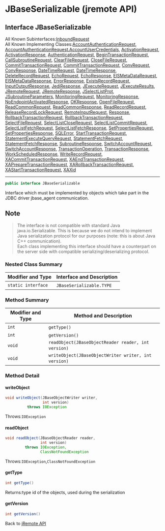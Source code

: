 # JBaseSerializable (jremote API)

<PageHeader />

## Interface JBaseSerializable

All Known Subinterfaces:[InboundRequest](./../../jca/inflow/protocol/inboundrequest-(jremote-api) "interface in com.jbase.jremote.jca.inflow.protocol")  
All Known Implementing Classes:[AccountAuthenticationRequest](./../../protocol/accountauthenticationrequest-(jremote-api) "class in com.jbase.jremote.protocol"), [AccountAuthenticationRequest.AccountUserCredentials](./../../protocol/accountauthenticationrequest-(jremote-api) "class in com.jbase.jremote.protocol"), [ActivationRequest](./../../jca/inflow/protocol/activationrequest-(jremote-api) "class in com.jbase.jremote.jca.inflow.protocol"), [ActivationResponse](./../../jca/inflow/protocol/activationresponse-(jremote-api) "class in com.jbase.jremote.jca.inflow.protocol"), [AuthenticationRequest](./../../protocol/authenticationrequest-(jremote-api) "class in com.jbase.jremote.protocol"), [BeginTransactionRequest](./../../protocol/begintransactionrequest-(jremote-api) "class in com.jbase.jremote.protocol"), [CallSubroutineRequest](./../../protocol/callsubroutinerequest-(jremote-api) "class in com.jbase.jremote.protocol"), [ClearFileRequest](./../../protocol/clearfilerequest-(jremote-api) "class in com.jbase.jremote.protocol"), [CloseFileRequest](./../../protocol/closefilerequest-(jremote-api) "class in com.jbase.jremote.protocol"), [CommitTransactionRequest](./../../protocol/committransactionrequest-(jremote-api) "class in com.jbase.jremote.jca.inflow.protocol"), [CommitTransactionRequest](./../../protocol/committransactionrequest-(jremote-api) "class in com.jbase.jremote.protocol"), [ConvRequest](./../../protocol/convrequest-(jremote-api) "class in com.jbase.jremote.protocol"), [ConvResponse](./../../protocol/convresponse-(jremote-api) "class in com.jbase.jremote.protocol"), [DateTimeRequest](./../../protocol/datetimerequest-(jremote-api) "class in com.jbase.jremote.protocol"), [DateTimeResponse](./../../protocol/datetimeresponse-(jremote-api) "class in com.jbase.jremote.protocol"), [DeleteRecordRequest](./../../protocol/deleterecordrequest-(jremote-api) "class in com.jbase.jremote.protocol"), [EchoRequest](./../../protocol/echorequest-(jremote-api) "class in com.jbase.jremote.protocol"), [EchoResponse](./../../protocol/echoresponse-(jremote-api) "class in com.jbase.jremote.protocol"), [EISMetaDataRequest](./../../protocol/eismetadatarequest-(jremote-api) "class in com.jbase.jremote.protocol"), [EISMetaDataResponse](./../../protocol/eismetadataresponse-(jremote-api) "class in com.jbase.jremote.protocol"), [ErrorResponse](./../errorresponse-(jremote-api) "class in com.jbase.jremote.io"), [ExistsRecordRequest](./../../protocol/existsrecordrequest-(jremote-api) "class in com.jbase.jremote.protocol"), [InputOutputResponse](./../../protocol/inputoutputresponse-(jremote-api) "class in com.jbase.jremote.protocol"), [JediResponse](./../../protocol/jediresponse-(jremote-api) "class in com.jbase.jremote.protocol"), [JExecuteRequest](./../../protocol/jexecuterequest-(jremote-api) "class in com.jbase.jremote.protocol"), [JExecuteResults](./../../jexecuteresults-(jremote-api) "class in com.jbase.jremote"), [JRemoteRequest](./../../protocol/jremoterequest-(jremote-api) "class in com.jbase.jremote.protocol"), [JRemoteResponse](./../../protocol/jremoteresponse-(jremote-api) "class in com.jbase.jremote.protocol"), [JSelectListProt](./../../protocol/jselectlistprot-(jremote-api) "class in com.jbase.jremote.protocol"), [JSubroutineParameters](./../../jsubroutineparameters-(jremote-api) "class in com.jbase.jremote"), [MonitoringRequest](./../../protocol/monitoringrequest-(jremote-api) "class in com.jbase.jremote.protocol"), [MonitoringResponse](./../../protocol/monitoringresponse-(jremote-api) "class in com.jbase.jremote.protocol"), [NoEndpointActivatedResponse](./../../jca/inflow/protocol/noendpointactivatedresponse-(jremote-api) "class in com.jbase.jremote.jca.inflow.protocol"), [OKResponse](./../okresponse-(jremote-api) "class in com.jbase.jremote.io"), [OpenFileRequest](./../../protocol/openfilerequest-(jremote-api) "class in com.jbase.jremote.protocol"), [ReadCommonRequest](./../../protocol/readcommonrequest-(jremote-api) "class in com.jbase.jremote.protocol"), [ReadCommonResponse](./../../protocol/readcommonresponse-(jremote-api) "class in com.jbase.jremote.protocol"), [ReadRecordRequest](./../../protocol/readrecordrequest-(jremote-api) "class in com.jbase.jremote.protocol"), [ReleaseRecordLockRequest](./../../protocol/releaserecordlockrequest-(jremote-api) "class in com.jbase.jremote.protocol"), [RemoteInputRequest](./../../protocol/remoteinputrequest-(jremote-api) "class in com.jbase.jremote.protocol"), [Response](./../response-(jremote-api) "class in com.jbase.jremote.io"), [RollbackTransactionRequest](./../../protocol/rollbacktransactionrequest-(jremote-api) "class in com.jbase.jremote.jca.inflow.protocol"), [RollbackTransactionRequest](./../../protocol/rollbacktransactionrequest-(jremote-api) "class in com.jbase.jremote.protocol"), [SelectFileRequest](./../../protocol/selectfilerequest-(jremote-api) "class in com.jbase.jremote.protocol"), [SelectListCloseRequest](./../../protocol/selectlistcloserequest-(jremote-api) "class in com.jbase.jremote.protocol"), [SelectListCommitRequest](./../../protocol/selectlistcommitrequest-(jremote-api) "class in com.jbase.jremote.protocol"), [SelectListFetchRequest](./../../protocol/selectlistfetchrequest-(jremote-api) "class in com.jbase.jremote.protocol"), [SelectListFetchResponse](./../../protocol/selectlistfetchresponse-(jremote-api) "class in com.jbase.jremote.protocol"), [SetPropertiesRequest](./../../protocol/setpropertiesrequest-(jremote-api) "class in com.jbase.jremote.protocol"), [SetPropertiesResponse](./../../protocol/setpropertiesresponse-(jremote-api) "class in com.jbase.jremote.protocol"), [SQLError](./../sqlerror-(jremote-api) "class in com.jbase.jremote.io"), [StartTransactionRequest](./../../jca/inflow/protocol/starttransactionrequest-(jremote-api) "class in com.jbase.jremote.jca.inflow.protocol"), [StatementExecuteQueryRequest](./../../protocol/statementexecutequeryrequest-(jremote-api) "class in com.jbase.jremote.protocol"), [StatementFetchRequest](./../../protocol/statementfetchrequest-(jremote-api) "class in com.jbase.jremote.protocol"), [StatementFetchResponse](./../../protocol/statementfetchresponse-(jremote-api) "class in com.jbase.jremote.protocol"), [SubroutineResponse](./../../protocol/subroutineresponse-(jremote-api) "class in com.jbase.jremote.protocol"), [SwitchAccountRequest](./../../protocol/switchaccountrequest-(jremote-api) "class in com.jbase.jremote.protocol"), [SwitchAccountResponse](./../../protocol/switchaccountresponse-(jremote-api) "class in com.jbase.jremote.protocol"), [TransactionOperation](./../../jca/inflow/protocol/transactionoperation-(jremote-api) "class in com.jbase.jremote.jca.inflow.protocol"), [TransactionResponse](./../../protocol/transactionresponse-(jremote-api) "class in com.jbase.jremote.protocol"), [WorkScheduledResponse](./../../jca/inflow/protocol/workscheduledresponse-(jremote-api) "class in com.jbase.jremote.jca.inflow.protocol"), [WriteRecordRequest](./../../protocol/writerecordrequest-(jremote-api) "class in com.jbase.jremote.protocol"), [XACommitTransactionRequest](./../../protocol/xacommittransactionrequest-(jremote-api) "class in com.jbase.jremote.protocol"), [XAEndTransactionRequest](./../../protocol/xaendtransactionrequest-(jremote-api) "class in com.jbase.jremote.protocol"), [XAPrepareTransactionRequest](./../../protocol/xapreparetransactionrequest-(jremote-api) "class in com.jbase.jremote.protocol"), [XARollbackTransactionRequest](./../../protocol/xarollbacktransactionrequest-(jremote-api) "class in com.jbase.jremote.protocol"), [XAStartTransactionRequest](./../../protocol/xastarttransactionrequest-(jremote-api) "class in com.jbase.jremote.protocol"), [XAXid](./../../protocol/xaxid-(jremote-api) "class in com.jbase.jremote.protocol")
* * *

```java
public interface JBaseSerializable
```

Interface which must be implemented by objects which take part in the JDBC driver jbase\_agent communication.  

## Note

>The interface is not compatible with standard Java java.io.Serializable. This is because we do not intend to implement Java serialization protocol for our purposes (note: this is about Java C++ communication).  
>Each class implementing this interface should have a counterpart on the server side with compatible serializing/deserializing protocol.

### Nested Class Summary

| Modifier and Type | Interface and Description |
| --- | --- |
| `static interface ` | `JBaseSerializable.TYPE`  |

### Method Summary

| Modifier and Type | Method and Description |
| --- | --- |
| `int` | `getType()`  |
| `int` | `getVersion()`  |
| `void` | `readObject(JBaseObjectReader reader, int version)`  |
| `void` | `writeObject(JBaseObjectWriter writer, int version)`  |

### Method Detail

#### writeObject

```java
void writeObject(JBaseObjectWriter writer,
                 int version)
          throws IOException
```

Throws:`IOException`

#### readObject

```java
void readObject(JBaseObjectReader reader,
                int version)
         throws IOException,
                ClassNotFoundException
```

Throws:`IOException`,`ClassNotFoundException`

#### getType

```java
int getType()
```

Returns:type id of the objects, used during the serialization

#### getVersion

```java
int getVersion()
```

Back to [jRemote API](./../../README.md)

<PageFooter />
